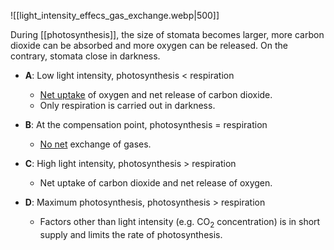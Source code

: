 ![[light_intensity_effecs_gas_exchange.webp|500]]

During [[photosynthesis]], the size of stomata becomes larger, more carbon dioxide can be absorbed and more oxygen can be released. On the contrary, stomata close in darkness.

- **A**: Low light intensity, photosynthesis < respiration
	- <u>Net uptake</u> of oxygen and net release of carbon dioxide.
	- Only respiration is carried out in darkness.

- **B**: At the compensation point, photosynthesis = respiration
	- <u>No net</u> exchange of gases.

- **C**: High light intensity, photosynthesis > respiration
	- Net uptake of carbon dioxide and net release of oxygen.

- **D**: Maximum photosynthesis, photosynthesis > respiration
	- Factors other than light intensity (e.g. CO<sub>2</sub> concentration) is in short supply and limits the rate of photosynthesis.
